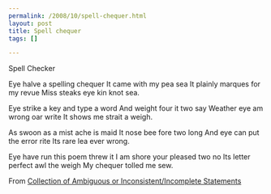 ```yaml
--- 
permalink: /2008/10/spell-chequer.html
layout: post
title: Spell chequer
tags: []

---
```

Spell Checker

Eye halve a spelling chequer
It came with my pea sea
It plainly marques for my revue
Miss steaks eye kin knot sea.

Eye strike a key and type a word
And weight four it two say
Weather eye am wrong oar write
It shows me strait a weigh.

As swoon as a mist ache is maid
It nose bee fore two long
And eye can put the error rite
Its rare lea ever wrong.

Eye have run this poem threw it
I am shore your pleased two no
Its letter perfect awl the weigh
My chequer tolled me sew.

From <a href='http://www.gray-area.org/Research/Ambig/'>Collection of Ambiguous or Inconsistent/Incomplete Statements</a>
